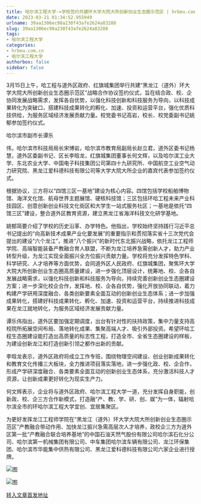 ```yaml
---
title: 哈尔滨工程大学->学校签约共建环大学大院大所创新创业生态圈示范区 | hrbeu.com.cn
date: 2023-03-21 01:34:52.955949
urlname: 39aa1306ec98a230f43afe2624a83288
slug: 39aa1306ec98a230f43afe2624a83288
tags: 
- 哈尔滨工程大学
categories:
- hrbeu.com.cn
- 哈尔滨工程大学
authorbox: false
sidebar: false
---
```

3月15日上午，哈工程与道外区政府、红旗城集团举行共建“黑龙江（道外）环大学大院大所创新创业生态圈示范区”战略合作协议签约仪式，旨在结合政、校、企协同发展战略需求，发挥各自优势，以强化科技创新和科技服务为导向，以科技成果转化为突破口，搭建科技成果转化的孵化、加速、投资和运营平台，强化优质科技供给，为服务区域经济发展贡献力量。校党委书记高岩，校长、校党委副书记姚郁参加签约仪式。

哈尔滨市副市长谭乐
<!--more-->
伟，哈尔滨市科技局局长宋博岩，哈尔滨市教育局副局长赵立君，道外区委书记杨慧，道外区委副书记、区长李晗龙，红旗城集团董事长何文辉，以及哈尔滨工业大学、东北农业大学、中国电子科技集团公司第四十九研究所、中国航空工业空气动力研究院、黑龙江爱科德科技有限公司等大学大院大所企业的嘉宾代表参加签约仪式。

根据协议，三方将以“四馆三区一基地”建设为核心内容。四馆包括学校船舶博物馆、海洋文化馆、航母世界主题展馆、硬核科技馆；三区包括环哈工程未来产业科技园区、创意创新创业科技文化街区和大学生一站式服务社区；一基地是依托“四馆三区”建设，整合道外区教育资源，建立黑龙江省海洋科技文化研学基地。

姚郁简要介绍了学校的历史沿革、办学特色。他指出，学校始终坚持践行习近平总书记提出的“向高新技术成果产业化要发展”的重要指示和贯彻落实省十三次党代会提出的建设“六个龙江”，推进“八个振兴”的新时代东北振兴战略，依托龙江工程师学院、高端智能装备产教融合育人联盟，不断为龙江培养急需创新人才，助力产业转型升级，为龙江实现全面振兴全方位振兴贡献力量。学校将充分发挥特色学科、科学研究、人才培养等方面优势，会同道外区人民政府、红旗城集团，聚焦环大学大院大所创新创业生态圈高质量建设，进一步强化顶层设计，统筹地、校、企各自发展战略需求，以强化科技创新和科技服务为导向，持续完善创新创业生态圈建设方案；进一步深化校企合作，发挥地、校、企各自优势，强化开放协同联动，着力构建产学研用深度融合、各类创新要素全面互动的创新创业生态体系；进一步加强成果转化，搭建好科技成果转化、孵化、加速、投资和运营平台，持续推进科技成果在龙江就地转化，为服务区域经济发展贡献力量。

谭乐伟指出，道外区要加强定期调度，出台有针对性的扶持政策，集中力量支持高校院所拓展空间布局、落地转化成果、集聚高端人才、吸引外部投资。希望环哈工程生态圈建设能打造出高质量的标志性工程，打造全市、全省生态圈建设的样板，为建设创新龙江和打造创新引领之都作出新的贡献。

李晗龙表示，道外区政府将成立工作专班，围绕物理空间建设、创业创新成果转化和教育文化传播三大板块，全力推进项目落实落地，进一步强化政、校、企合作，形成产学研深度融合、各类要素全面互动的创新创业生态体系，充分激活科技人才资源，让创新成果更好转化为现实生产力。

何文辉表示，企业将与道外区政府、哈尔滨工程大学一道，充分发挥自身职能，创新政、校、企三方合作新模式，打造融“产、教、学、研、创、娱”为一体，辐射哈尔滨全市的环哈尔滨工程大学宜创、宜居集聚区。

为更好发挥龙江工程师学院在“黑龙江（道外）环大学大院大所创新创业生态圈示范区”产教融合带动作用、加快龙江振兴急需高层次人才培养，政校企三方为道外区第一批“产教融合联合培养基地”的中国石油天然气股份有限公司哈尔滨石化分公司、哈尔滨第一机械集团有限公司、中车集团哈尔滨车辆有限公司、龙江环保集团、哈尔滨市华能集中供热有限公司、黑龙江爱科德科技有限公司六家企业进行授牌。

![图](http://gongxue.cn/__local/C/8B/0F/42902D9C6335429D2A9FEB28FE7_B6952084_13D7A.jpg)

![图](http://gongxue.cn/__local/4/C7/EF/13BC510406F18B412E582336D2A_F83910E4_13C85.jpg)

[转入文章首发地址](http://gongxue.cn/info/1141/74916.htm)